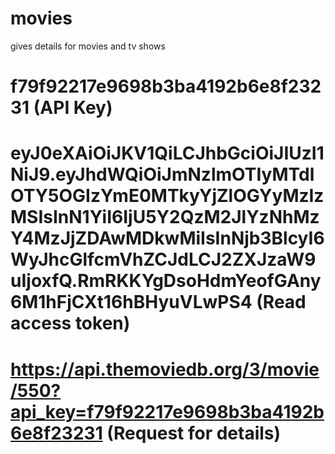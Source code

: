 # movies
gives details for movies and tv shows

# f79f92217e9698b3ba4192b6e8f23231 (API Key)

#   eyJ0eXAiOiJKV1QiLCJhbGciOiJIUzI1NiJ9.eyJhdWQiOiJmNzlmOTIyMTdlOTY5OGIzYmE0MTkyYjZlOGYyMzIzMSIsInN1YiI6IjU5Y2QzM2JlYzNhMzY4MzJjZDAwMDkwMiIsInNjb3BlcyI6WyJhcGlfcmVhZCJdLCJ2ZXJzaW9uIjoxfQ.RmRKKYgDsoHdmYeofGAny6M1hFjCXt16hBHyuVLwPS4 (Read access token)

# https://api.themoviedb.org/3/movie/550?api_key=f79f92217e9698b3ba4192b6e8f23231 (Request for details)
